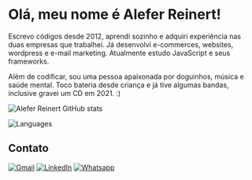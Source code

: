 # Olá, meu nome é Alefer Reinert!

Escrevo códigos desde 2012, aprendi sozinho e adquiri experiência nas duas empresas que trabalhei. Já desenvolvi e-commerces, websites, wordpress e e-mail marketing. Atualmente estudo JavaScript e seus frameworks.

Além de codificar, sou uma pessoa apaixonada por doguinhos, música e saúde mental. Toco bateria desde criança e já tive algumas bandas, inclusive gravei um CD em 2021. :)

![Alefer Reinert GitHub stats](https://github-readme-stats.vercel.app/api?username=aleferreinert&hide=prs,issues,contribs&show_icons=true)

![Languages](https://github-readme-stats.vercel.app/api/top-langs/?username=aleferreinert&layout=compact&langs_count=5&hide=php,c)

## Contato

[![Gmail](https://img.shields.io/badge/Gmail-D14836?style=for-the-badge&logo=gmail&logoColor=white)](mailto:aleferreinert@gmail.com)
[![LinkedIn](https://img.shields.io/badge/LinkedIn-0077B5?style=for-the-badge&logo=linkedin&logoColor=white)](https://www.linkedin.com/in/aleferreinert)
[![Whatsapp](https://img.shields.io/badge/WhatsApp-25D366?style=for-the-badge&logo=whatsapp&logoColor=white)](https://wa.me/message/FSN72FDKNRO3O1)
